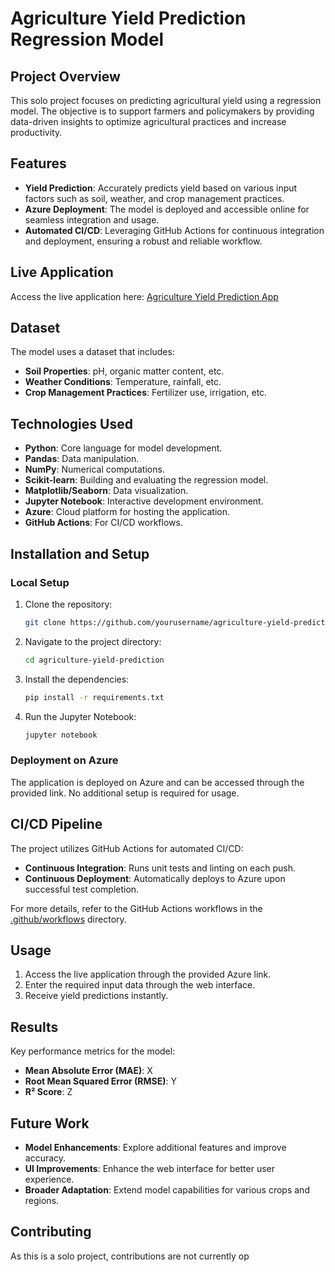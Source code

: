 # Agriculture Yield Prediction Regression Model

## Project Overview
This solo project focuses on predicting agricultural yield using a regression model. The objective is to support farmers and policymakers by providing data-driven insights to optimize agricultural practices and increase productivity.

## Features
- **Yield Prediction**: Accurately predicts yield based on various input factors such as soil, weather, and crop management practices.
- **Azure Deployment**: The model is deployed and accessible online for seamless integration and usage.
- **Automated CI/CD**: Leveraging GitHub Actions for continuous integration and deployment, ensuring a robust and reliable workflow.

## Live Application
Access the live application here: [Agriculture Yield Prediction App](https://agricultural-yield-predicition-project-d0excudddneufzam.uaenorth-01.azurewebsites.net/)

## Dataset
The model uses a dataset that includes:
- **Soil Properties**: pH, organic matter content, etc.
- **Weather Conditions**: Temperature, rainfall, etc.
- **Crop Management Practices**: Fertilizer use, irrigation, etc.

## Technologies Used
- **Python**: Core language for model development.
- **Pandas**: Data manipulation.
- **NumPy**: Numerical computations.
- **Scikit-learn**: Building and evaluating the regression model.
- **Matplotlib/Seaborn**: Data visualization.
- **Jupyter Notebook**: Interactive development environment.
- **Azure**: Cloud platform for hosting the application.
- **GitHub Actions**: For CI/CD workflows.

## Installation and Setup
### Local Setup
1. Clone the repository:
    ```bash
    git clone https://github.com/yourusername/agriculture-yield-prediction.git
    ```
2. Navigate to the project directory:
    ```bash
    cd agriculture-yield-prediction
    ```
3. Install the dependencies:
    ```bash
    pip install -r requirements.txt
    ```
4. Run the Jupyter Notebook:
    ```bash
    jupyter notebook
    ```

### Deployment on Azure
The application is deployed on Azure and can be accessed through the provided link. No additional setup is required for usage.

## CI/CD Pipeline
The project utilizes GitHub Actions for automated CI/CD:
- **Continuous Integration**: Runs unit tests and linting on each push.
- **Continuous Deployment**: Automatically deploys to Azure upon successful test completion.

For more details, refer to the GitHub Actions workflows in the [.github/workflows](.github/workflows) directory.

## Usage
1. Access the live application through the provided Azure link.
2. Enter the required input data through the web interface.
3. Receive yield predictions instantly.

## Results
Key performance metrics for the model:
- **Mean Absolute Error (MAE)**: X
- **Root Mean Squared Error (RMSE)**: Y
- **R² Score**: Z

## Future Work
- **Model Enhancements**: Explore additional features and improve accuracy.
- **UI Improvements**: Enhance the web interface for better user experience.
- **Broader Adaptation**: Extend model capabilities for various crops and regions.

## Contributing
As this is a solo project, contributions are not currently op
